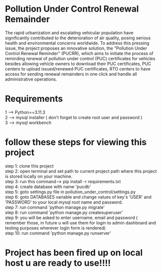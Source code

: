 # Pollution Under Control Renewal Remainder

The rapid urbanization and escalating vehicular population have significantly contributed to the deterioration of air quality, posing serious health and environmental concerns worldwide. To address this pressing issue, the project proposes an innovative solution, the "Pollution Under Control Renewal Reminder" (PUCRR), which aims to initiate the process of reminding renewal of pollution under control (PUC) certificates for vehicles besides allowing vehicle owners to download their PUC certificates, PUC centers to upload issued/renewed PUC certificates, RTO centers to have access for sending renewal remainders in one click and handle all administrative operations.

# Requirements
1 --> Python==3.11.3 <br>
2 --> mysql installer ( don't forget to create root user and password ) <br>
3 --> mysql workbench <br>

# follow these steps for viewing this project

step 1: clone this project  <br>
step 2: open terminal and set path to current project path where this project is stored locally on your machine.  <br>
step 3: run this command--> pip install -r requirements.txt  <br>
step 4: create database with name 'pucdb'  <br>
step 5: goto settings.py file in pollution_under_control/settings.py <br>
step 6: goto DATABASES variable and change values of key's 'USER' and 'PASSWORD' to your local mysql root name and password.  <br>
step 7: run command 'python manage.py migrate' <br>
step 8: run command 'python manage.py createsuperuser' <br>
step 9: you will be asked to enter username, email and password ( remember those, in future u will use them for login to admin dashboard and testing purposes wherever login form is rendered) <br>
step 10: run command 'python manage.py runserver' <br>

# Project has been fired up on local host u are ready to use!!!!



